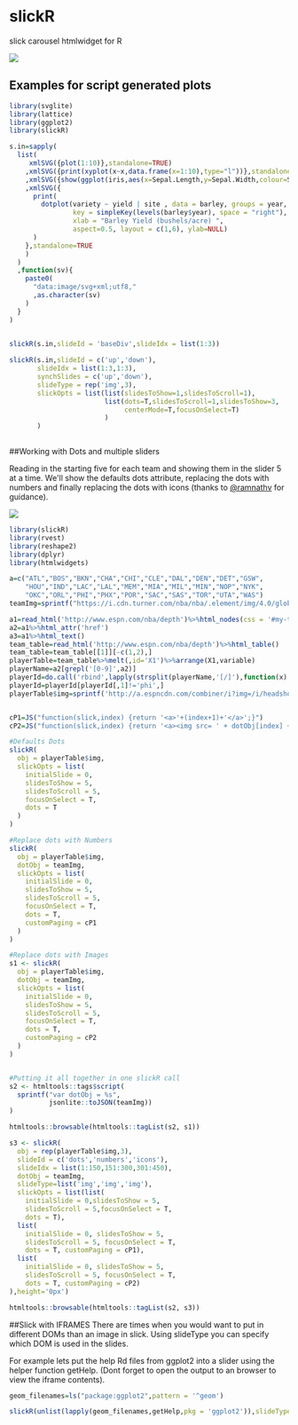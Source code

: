 # slickR
slick carousel htmlwidget for R

![](https://raw.githubusercontent.com/yonicd/slickR/master/slickRexample.gif)

## Examples for script generated plots

```r
library(svglite)
library(lattice)
library(ggplot2)
library(slickR)

s.in=sapply(
  list(
     xmlSVG({plot(1:10)},standalone=TRUE)
    ,xmlSVG({print(xyplot(x~x,data.frame(x=1:10),type="l"))},standalone=TRUE)
    ,xmlSVG({show(ggplot(iris,aes(x=Sepal.Length,y=Sepal.Width,colour=Species))+geom_point())},standalone=TRUE)
    ,xmlSVG({
      print(
        dotplot(variety ~ yield | site , data = barley, groups = year,
                key = simpleKey(levels(barley$year), space = "right"),
                xlab = "Barley Yield (bushels/acre) ",
                aspect=0.5, layout = c(1,6), ylab=NULL)        
      )
    },standalone=TRUE
    )
  )
  ,function(sv){
    paste0(
      "data:image/svg+xml;utf8,"
      ,as.character(sv)
    )
  }
)
  

slickR(s.in,slideId = 'baseDiv',slideIdx = list(1:3))

slickR(s.in,slideId = c('up','down'),
       slideIdx = list(1:3,1:3),
       synchSlides = c('up','down'),
       slideType = rep('img',3),
       slickOpts = list(list(slidesToShow=1,slidesToScroll=1),
                        list(dots=T,slidesToScroll=1,slidesToShow=3,
                             centerMode=T,focusOnSelect=T)
                        )
       )
  
```

##Working with Dots and multiple sliders

Reading in the starting five for each team and showing them in the slider 5 at a time. We'll show the defaults dots attribute, replacing the dots with numbers and finally replacing the dots with icons (thanks to [\@ramnathv](https://github.com/ramnathv) for guidance). 

![](https://raw.githubusercontent.com/yonicd/slickR/master/slickRdotIconsexample.gif)

```r
library(slickR)
library(rvest) 
library(reshape2)
library(dplyr)
library(htmlwidgets)

a=c("ATL","BOS","BKN","CHA","CHI","CLE","DAL","DEN","DET","GSW",
    "HOU","IND","LAC","LAL","MEM","MIA","MIL","MIN","NOP","NYK",
    "OKC","ORL","PHI","PHX","POR","SAC","SAS","TOR","UTA","WAS")
teamImg=sprintf("https://i.cdn.turner.com/nba/nba/.element/img/4.0/global/logos/512x512/bg.white/svg/%s.svg",a)

a1=read_html('http://www.espn.com/nba/depth')%>%html_nodes(css = '#my-teams-table a')
a2=a1%>%html_attr('href')
a3=a1%>%html_text()
team_table=read_html('http://www.espn.com/nba/depth')%>%html_table()
team_table=team_table[[1]][-c(1,2),]
playerTable=team_table%>%melt(,id='X1')%>%arrange(X1,variable)
playerName=a2[grepl('[0-9]',a2)]
playerId=do.call('rbind',lapply(strsplit(playerName,'[/]'),function(x) x[c(8,9)]))
playerId=playerId[playerId[,1]!='phi',]
playerTable$img=sprintf('http://a.espncdn.com/combiner/i?img=/i/headshots/nba/players/full/%s.png&w=350&h=254',playerId[,1])


cP1=JS("function(slick,index) {return '<a>'+(index+1)+'</a>';}")
cP2=JS("function(slick,index) {return '<a><img src= ' + dotObj[index] + '  width=100% height=100%></a>';}")

#Defaults Dots
slickR(
  obj = playerTable$img,
  slickOpts = list(
    initialSlide = 0,
    slidesToShow = 5,
    slidesToScroll = 5,
    focusOnSelect = T,
    dots = T
  )
)

#Replace dots with Numbers
slickR(
  obj = playerTable$img,
  dotObj = teamImg,
  slickOpts = list(
    initialSlide = 0,
    slidesToShow = 5,
    slidesToScroll = 5,
    focusOnSelect = T,
    dots = T,
    customPaging = cP1
  )
)

#Replace dots with Images
s1 <- slickR(
  obj = playerTable$img,
  dotObj = teamImg,
  slickOpts = list(
    initialSlide = 0,
    slidesToShow = 5,
    slidesToScroll = 5,
    focusOnSelect = T,
    dots = T,
    customPaging = cP2
  )
)


#Putting it all together in one slickR call
s2 <- htmltools::tags$script(
  sprintf("var dotObj = %s", 
          jsonlite::toJSON(teamImg))
)

htmltools::browsable(htmltools::tagList(s2, s1))

s3 <- slickR(
  obj = rep(playerTable$img,3),
  slideId = c('dots','numbers','icons'),
  slideIdx = list(1:150,151:300,301:450),
  dotObj = teamImg,
  slideType=list('img','img','img'),
  slickOpts = list(list(
    initialSlide = 0,slidesToShow = 5,
    slidesToScroll = 5,focusOnSelect = T,
    dots = T),
  list(
    initialSlide = 0, slidesToShow = 5,
    slidesToScroll = 5, focusOnSelect = T,
    dots = T, customPaging = cP1),
  list(
    initialSlide = 0, slidesToShow = 5,
    slidesToScroll = 5, focusOnSelect = T,
    dots = T, customPaging = cP2)
),height='0px')

htmltools::browsable(htmltools::tagList(s2, s3))

```

##Slick with IFRAMES
There are times when you would want to put in different DOMs than an image in slick. Using slideType you can specify which DOM is used in the slides. 

For example lets put the help Rd files from ggplot2 into a slider using the helper function getHelp. (Dont forget to open the output to an browser to view the iframe contents).

```r
geom_filenames=ls("package:ggplot2",pattern = '^geom')

slickR(unlist(lapply(geom_filenames,getHelp,pkg = 'ggplot2')),slideType = 'iframe',height = '0px',slickOpts = list(dots=T,slidesToShow=2,slidesToScroll=2))
```




